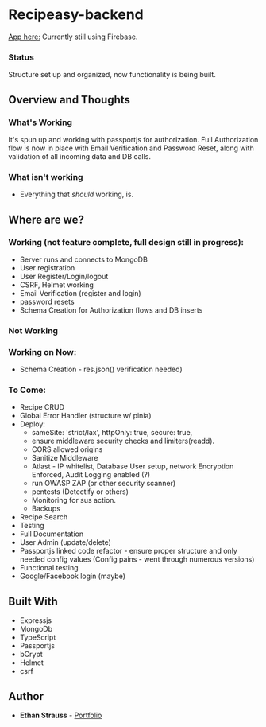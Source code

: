# Recipeasy-backend

[App here:](https://stupefied-morse-5e1233.netlify.com/)
Currently still using Firebase.

### Status

Structure set up and organized, now functionality is being built. 

## Overview and Thoughts

### What's Working

It's spun up and working with passportjs for authorization. Full Authorization flow is now in place with Email Verification and Password Reset, along with validation of all incoming data and DB calls.  

### What isn't working

- Everything that *should* working, is.

## Where are we?

### Working (not feature complete, full design still in progress):

- Server runs and connects to MongoDB 
- User registration
- User Register/Login/logout
- CSRF, Helmet working
- Email Verification (register and login)
- password resets
- Schema Creation for Authorization flows and DB inserts

### Not Working

### Working on Now:

- Schema Creation - res.json() verification needed)

### To Come:

- Recipe CRUD
- Global Error Handler (structure w/ pinia)
- Deploy: 
    - sameSite: 'strict/lax', httpOnly: true, secure: true, 
    - ensure middleware security checks and limiters(readd). 
    - CORS allowed origins
    - Sanitize Middleware
    - Atlast - IP whitelist, Database User setup, network Encryption Enforced, Audit Logging enabled (?)
    - run OWASP ZAP (or other security scanner)
    - pentests (Detectify or others)
    - Monitoring for sus action. 
    - Backups
- Recipe Search
- Testing
- Full Documentation
- User Admin (update/delete)
- Passportjs linked code refactor - ensure proper structure and only needed config values (Config pains - went through numerous versions)
- Functional testing
- Google/Facebook login (maybe)

## Built With

- Expressjs
- MongoDb
- TypeScript
- Passportjs
- bCrypt
- Helmet
- csrf

## Author

- **Ethan Strauss** - [Portfolio](https://dotethan.github.io)
